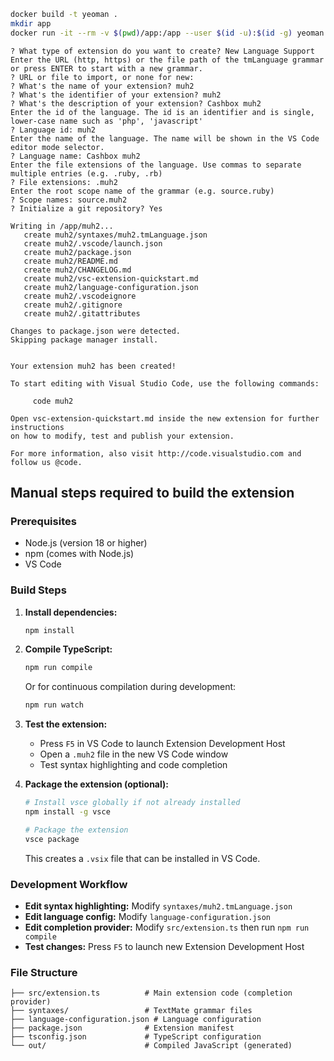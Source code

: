 
```bash
docker build -t yeoman .
mkdir app
docker run -it --rm -v $(pwd)/app:/app --user $(id -u):$(id -g) yeoman
```

```
? What type of extension do you want to create? New Language Support
Enter the URL (http, https) or the file path of the tmLanguage grammar or press ENTER to start with a new grammar.
? URL or file to import, or none for new: 
? What's the name of your extension? muh2
? What's the identifier of your extension? muh2
? What's the description of your extension? Cashbox muh2
Enter the id of the language. The id is an identifier and is single, lower-case name such as 'php', 'javascript'
? Language id: muh2
Enter the name of the language. The name will be shown in the VS Code editor mode selector.
? Language name: Cashbox muh2
Enter the file extensions of the language. Use commas to separate multiple entries (e.g. .ruby, .rb)
? File extensions: .muh2
Enter the root scope name of the grammar (e.g. source.ruby)
? Scope names: source.muh2
? Initialize a git repository? Yes

Writing in /app/muh2...
   create muh2/syntaxes/muh2.tmLanguage.json
   create muh2/.vscode/launch.json
   create muh2/package.json
   create muh2/README.md
   create muh2/CHANGELOG.md
   create muh2/vsc-extension-quickstart.md
   create muh2/language-configuration.json
   create muh2/.vscodeignore
   create muh2/.gitignore
   create muh2/.gitattributes

Changes to package.json were detected.
Skipping package manager install.


Your extension muh2 has been created!

To start editing with Visual Studio Code, use the following commands:

     code muh2

Open vsc-extension-quickstart.md inside the new extension for further instructions
on how to modify, test and publish your extension.

For more information, also visit http://code.visualstudio.com and follow us @code.
```

## Manual steps required to build the extension

### Prerequisites
- Node.js (version 18 or higher)
- npm (comes with Node.js)
- VS Code

### Build Steps

1. **Install dependencies:**
   ```bash
   npm install
   ```

2. **Compile TypeScript:**
   ```bash
   npm run compile
   ```
   
   Or for continuous compilation during development:
   ```bash
   npm run watch
   ```

3. **Test the extension:**
   - Press `F5` in VS Code to launch Extension Development Host
   - Open a `.muh2` file in the new VS Code window
   - Test syntax highlighting and code completion

4. **Package the extension (optional):**
   ```bash
   # Install vsce globally if not already installed
   npm install -g vsce
   
   # Package the extension
   vsce package
   ```
   This creates a `.vsix` file that can be installed in VS Code.

### Development Workflow

- **Edit syntax highlighting:** Modify `syntaxes/muh2.tmLanguage.json`
- **Edit language config:** Modify `language-configuration.json`  
- **Edit completion provider:** Modify `src/extension.ts` then run `npm run compile`
- **Test changes:** Press `F5` to launch new Extension Development Host

### File Structure
```
├── src/extension.ts          # Main extension code (completion provider)
├── syntaxes/                 # TextMate grammar files
├── language-configuration.json # Language configuration
├── package.json              # Extension manifest
├── tsconfig.json             # TypeScript configuration
└── out/                      # Compiled JavaScript (generated)
```

